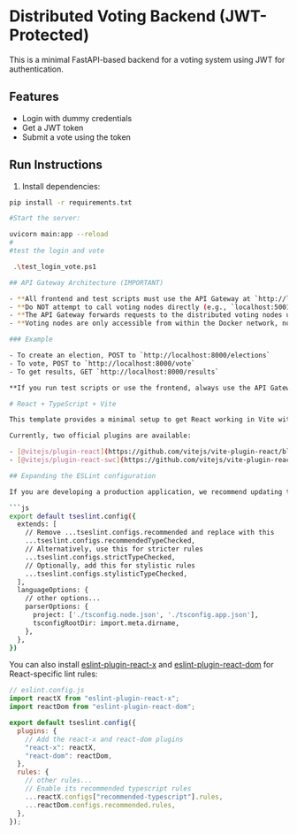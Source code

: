 # Distributed Voting Backend (JWT-Protected)

This is a minimal FastAPI-based backend for a voting system using JWT for authentication.

## Features

- Login with dummy credentials
- Get a JWT token
- Submit a vote using the token

## Run Instructions

1. Install dependencies:

````bash
pip install -r requirements.txt

#Start the server:

uvicorn main:app --reload
#
#test the login and vote

 .\test_login_vote.ps1

## API Gateway Architecture (IMPORTANT)

- **All frontend and test scripts must use the API Gateway at `http://localhost:8000` for all API calls.**
- **Do NOT attempt to call voting nodes directly (e.g., `localhost:5001`, `localhost:5002`, etc.) from the host or frontend.**
- **The API Gateway forwards requests to the distributed voting nodes using Docker-internal hostnames (e.g., `voting-node-1:5000`).**
- **Voting nodes are only accessible from within the Docker network, not from the host.**

### Example

- To create an election, POST to `http://localhost:8000/elections`
- To vote, POST to `http://localhost:8000/vote`
- To get results, GET `http://localhost:8000/results`

**If you run test scripts or use the frontend, always use the API Gateway URL.**

# React + TypeScript + Vite

This template provides a minimal setup to get React working in Vite with HMR and some ESLint rules.

Currently, two official plugins are available:

- [@vitejs/plugin-react](https://github.com/vitejs/vite-plugin-react/blob/main/packages/plugin-react) uses [Babel](https://babeljs.io/) for Fast Refresh
- [@vitejs/plugin-react-swc](https://github.com/vitejs/vite-plugin-react/blob/main/packages/plugin-react-swc) uses [SWC](https://swc.rs/) for Fast Refresh

## Expanding the ESLint configuration

If you are developing a production application, we recommend updating the configuration to enable type-aware lint rules:

```js
export default tseslint.config({
  extends: [
    // Remove ...tseslint.configs.recommended and replace with this
    ...tseslint.configs.recommendedTypeChecked,
    // Alternatively, use this for stricter rules
    ...tseslint.configs.strictTypeChecked,
    // Optionally, add this for stylistic rules
    ...tseslint.configs.stylisticTypeChecked,
  ],
  languageOptions: {
    // other options...
    parserOptions: {
      project: ['./tsconfig.node.json', './tsconfig.app.json'],
      tsconfigRootDir: import.meta.dirname,
    },
  },
})
````

You can also install [eslint-plugin-react-x](https://github.com/Rel1cx/eslint-react/tree/main/packages/plugins/eslint-plugin-react-x) and [eslint-plugin-react-dom](https://github.com/Rel1cx/eslint-react/tree/main/packages/plugins/eslint-plugin-react-dom) for React-specific lint rules:

```js
// eslint.config.js
import reactX from "eslint-plugin-react-x";
import reactDom from "eslint-plugin-react-dom";

export default tseslint.config({
  plugins: {
    // Add the react-x and react-dom plugins
    "react-x": reactX,
    "react-dom": reactDom,
  },
  rules: {
    // other rules...
    // Enable its recommended typescript rules
    ...reactX.configs["recommended-typescript"].rules,
    ...reactDom.configs.recommended.rules,
  },
});
```
